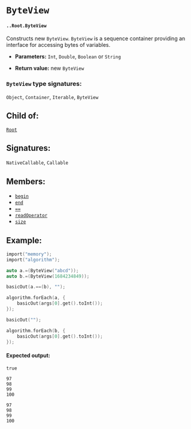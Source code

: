 # `ByteView`

#### `..Root.ByteView`

Constructs new `ByteView`. `ByteView` is a sequence container providing an interface for accessing bytes of variables.

* **Parameters:** `Int`, `Double`, `Boolean` or `String`

* **Return value:** new `ByteView`

### `ByteView` type signatures:

`Object`, `Container`, `Iterable`, `ByteView`

## Child of:

[`Root`](docs..Root.md)

## Signatures:

`NativeCallable`, `Callable`

## Members:

- [`begin`](docs..Root.ByteView.begin.md)
- [`end`](docs..Root.ByteView.end.md)
- [`==`](docs..Root.ByteView.==.md)
- [`readOperator`](docs..Root.ByteView.readOperator.md)
- [`size`](docs..Root.ByteView.size.md)

## Example:

```c
import("memory");
import("algorithm");

auto a.=(ByteView("abcd"));
auto b.=(ByteView(1684234849));

basicOut(a.==(b), "");

algorithm.forEach(a, {
    basicOut(args[0].get().toInt());
});

basicOut("");

algorithm.forEach(b, {
    basicOut(args[0].get().toInt());
});
```

#### Expected output:

```
true

97
98
99
100

97
98
99
100
```